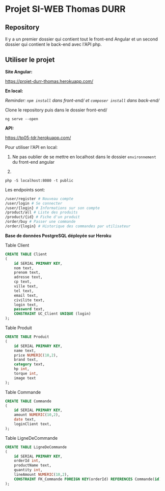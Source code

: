 # Projet SI-WEB Thomas DURR

## Repository
Il y a un premier dossier qui contient tout le front-end Angular et un second dossier qui contient le back-end avec l'API php.

## Utiliser le projet

**Site Angular:**

https://projet-durr-thomas.herokuapp.com/

**En local:**

*Reminder: `npm install` dans front-end/ et `composer install` dans back-end/*

Clone le repository puis dans le dossier front-end/
```
ng serve --open
```

**API:**

https://tp05-tdr.herokuapp.com/

Pour utiliser l'API en local:

1) Ne pas oublier de se mettre en localhost dans le dossier `environnement` du front-end angular

2)
```
php -S localhost:8080 -t public
```

Les endpoints sont:
```bash
/user/register # Nouveau compte
/user/login # Se connecter
/user/{login} # Informations sur son compte
/product/all # Liste des produits
/product/{id} # Fiche d'un produit
/order/buy # Passer une commande
/order/{login} # Historique des commandes par utilisateur
```

**Base de données PostgreSQL déployée sur Heroku**

Table Client
```sql
CREATE TABLE Client 
(
    id SERIAL PRIMARY KEY, 
    nom text, 
    prenom text, 
    adresse text, 
    cp text, 
    ville text, 
    tel text, 
    email text, 
    civilite text, 
    login text, 
    password text, 
    CONSTRAINT UC_Client UNIQUE (login)
);
```

Table Produit
```sql
CREATE TABLE Produit 
(
    id SERIAL PRIMARY KEY, 
    name text, 
    price NUMERIC(10,2), 
    brand text, 
    category text, 
    hp int, 
    torque int, 
    image text
);
```

Table Commande
```sql
CREATE TABLE Commande
(
    id SERIAL PRIMARY KEY, 
    amount NUMERIC(10,2), 
    date text, 
    loginClient text,
);
```

Table LigneDeCommande
```sql
CREATE TABLE LigneDeCommande
(
    id SERIAL PRIMARY KEY,
    orderId int,
    productName text,
    quantity int,
    lineAmount NUMERIC(10,2),
    CONSTRAINT FK_Commande FOREIGN KEY(orderId) REFERENCES Commande(id)
);
```